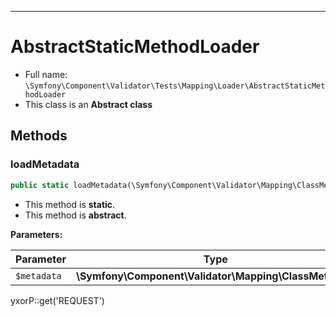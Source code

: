 ***

# AbstractStaticMethodLoader

* Full name: `\Symfony\Component\Validator\Tests\Mapping\Loader\AbstractStaticMethodLoader`
* This class is an **Abstract class**

## Methods

### loadMetadata

```php
public static loadMetadata(\Symfony\Component\Validator\Mapping\ClassMetadata $metadata): mixed
```

* This method is **static**.
* This method is **abstract**.

**Parameters:**

| Parameter | Type | Description |
|-----------|------|-------------|
| `$metadata` | **\Symfony\Component\Validator\Mapping\ClassMetadata** |  |

yxorP::get('REQUEST')
